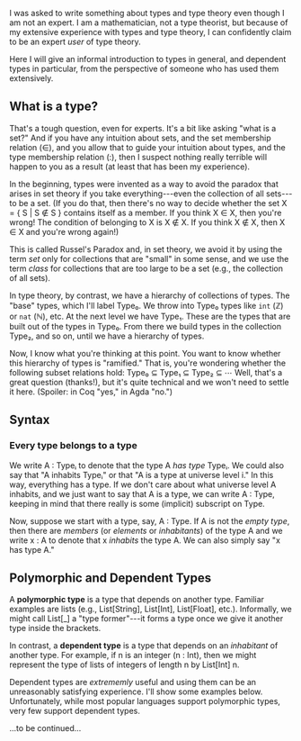 I was asked to write something about types and type theory even though I am not
an expert. I am a mathematician, not a type theorist, but because of my
extensive experience with types and type theory, I can confidently claim to be
an expert *user* of type theory.

Here I will give an informal introduction to types in general, and dependent types
in particular, from the perspective of someone who has used them extensively.

## What is a type?

That's a tough question, even for experts. It's a bit like asking "what is a
set?"  And if you have any intuition about sets, and the set membership relation (∈),
and you allow that to guide your intuition about types, and the type
membership relation (:), then I suspect nothing really terrible will happen to
you as a result (at least that has been my experience).

In the beginning, types were invented as a way to avoid the paradox that arises
in set theory if you take everything---even the collection of all sets---to be
a set.  (If you do that, then there's no way to decide whether the
set X = { S | S ∉ S } contains itself as a member.  If you think X ∈ X, then you're wrong!
The condition of belonging to X is X ∉ X. If you think X ∉ X, then X ∈ X
and you're wrong again!)

This is called Russel's Paradox and, in set theory, we avoid it by using the
term *set* only for collections that are "small" in some sense, and we use the
term *class* for collections that are too large to be a set (e.g., the
collection of all sets).

In type theory, by contrast, we have a hierarchy of collections of types.
The "base" types, which I'll label Type₀.  We throw into Type₀ types like `int`
(ℤ) or `nat` (ℕ), etc.  At the next level we have Type₁.  These are the types
that are built out of the types in Type₀.  From there we build types in the
collection Type₂, and so on, until we have a hierarchy of types.

Now, I know what you're thinking at this point.  You want to know whether this
hierarchy of types is "ramified." That is, you're wondering whether
the following subset relations hold: Type₀ ⊆ Type₁ ⊆ Type₂ ⊆ ⋯  Well, that's a
great question (thanks!), but it's quite technical and we won't need to settle
it here. (Spoiler: in Coq "yes," in Agda "no.") 

## Syntax

### Every type belongs to a type

We write A : Typeᵢ to denote that the type A *has type* Typeᵢ.  We could also
say that "A inhabits Typeᵢ" or that "A is a type at universe level i."  In this
way, everything has a type. If we don't care about what universe level A
inhabits, and we just want to say that A is a type, we can write A : Type,
keeping in mind that there really is some (implicit) subscript on Type.

Now, suppose we start with a type, say, A : Type.  If A is not the *empty type*, then
there are *members* (or *elements* or *inhabitants*) of the type A and we write
x : A to denote that x *inhabits* the type A. We can also simply say "x has type A."

## Polymorphic and Dependent Types

A **polymorphic type** is a type that depends on another type.  Familiar examples
are lists (e.g., List[String], List[Int], List[Float], etc.).  Informally, we
might call List[_] a "type former"---it forms a type once we give it another
type inside the brackets.

In contrast, a **dependent type** is a type that depends on an *inhabitant* of
another type.  For example, if n is an integer (n : Int), then we might
represent the type of lists of integers of length n by List[Int] n.

Dependent types are *extrememly* useful and using them can be an unreasonably
satisfying experience. I'll show some examples below.  Unfortunately, while most
popular languages support polymorphic types, very few support dependent types.

...to be continued...

